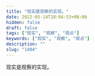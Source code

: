 ```yaml
---
title: "现实是观察的实现。"
date: 2022-05-14T18:04:53+08:00
hidden: false
draft: false
tags: ["现实", "观察", "观点"]
keywords: ["现实", "观察", "观点"]
description: ""
slug: "1404"
---
```


现实是观察的实现。